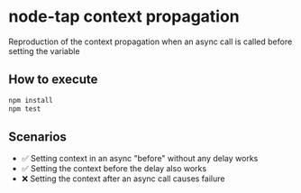 # node-tap context propagation

Reproduction of the context propagation when an async call is called before setting the variable

## How to execute
```bash
npm install
npm test
```

## Scenarios

- ✅ Setting context in an async "before" without any delay works
- ✅ Setting the context before the delay also works
- ❌ Setting the context after an async call causes failure